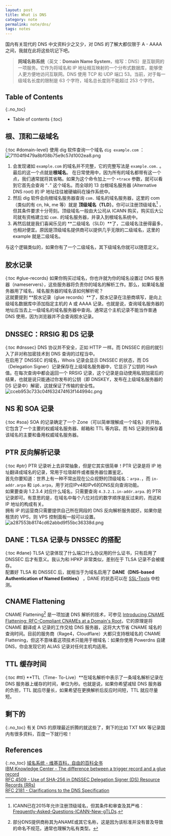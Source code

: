 ```yaml
---
layout: post
title: What is DNS
category: note
permalink: note/dns/
tags: notes
---
```


国内有关现代的 DNS 中文资料少之又少，对 DNS 的了解大都仅限于 A - AAAA 之间，我就在此将这些坑记下吧。

> **网域名称系统**（英文：**Domain Name System**，缩写：DNS）是互联网的一项服务。它作为将域名和 IP 地址相互映射的一个分布式数据库，能够使人更方便地访问互联网。DNS 使用 TCP 和 UDP 端口 53。当前，对于每一级域名长度的限制是 63 个字符，域名总长度则不能超过 253 个字符。

## Table of Contents
{:.no_toc}
* Table of contents
{:toc}

## 根、顶和二级域名
{:toc #domain-level}
使用 dig 软件查询一个域名 ```dig example.com``` ：
![71104f9479a8bf08b75e9c57d1002ea8.png](https://img.akacdn.app/images/71104f9479a8bf08b75e9c57d1002ea8.png)
1. 会发现诸如 ```example.com``` 的域名并不完整，它的完整写法是 ```example.com.``` 。最后的这一个点就是**根域名**。
在日常使用中，因为所有的域名都带有这一个点，我们通常就将其省略。如果为这个命令加上一个 ```+trace``` 参数，就可以看到它首先会查询 “```.```” 这个域名。而全球的 13 台根域名服务器 (Alternative DNS root) 的 IP 地址往往被硬编码在操作系统中。
2. 然后 dig 软件会向根域名服务器查询 ```com.``` 域名的域名服务器，这里的 com（类似的有 cn, hk, me 等）就是 **顶级域名（TLD）**。你可以注册顶级域名[^1] ，但其条件要求十分苛刻。顶级域名一般由大公司从 ICANN 购买，购买后大公司就有资格建立如 ```com.``` 的域名服务器，并录入到根域名系统中。
3. 再然后就是我们喜闻乐见的 **二级域名（SLD）**了，二级域名注册得最多，也相对便宜。原因是顶级域名提供商可以提供几乎无限的二级域名，这里的 example 就是二级域名。  

与这个逻辑类似的，如果你有了一个二级域名，其下级域名你就可以随意定义。


## 胶水记录
{:toc #glue-records}
如果你购买过域名，你也许就为你的域名设置过 DNS 服务器（nameservers），这些服务器将负责你的域名的解析工作。那么，如果域名服务器用了域名，域名服务器的域名该如何解析呢？  
这就要提到 **胶水记录（glue records）**了，胶水记录在注册商填写，是向上级域名数据库中添加指定主机的 A 或 AAAA 记录。也就是说，查询域名服务器的地址应当去上一级域名的域名服务器中查询。通常这个主机记录不能当作普通 DNS 使用，因为浏览器并不会查询胶水记录。

## DNSSEC：RRSIG 和 DS 记录
{:toc #dnssec}
DNS 协议并不安全，正如 HTTP 一样。而 DNSSEC 的目的就引入了非对称加密技术到 DNS 查询的过程当中。  
在启用了 DNSSEC 的域名，Whois 记录会显示 DNSSEC 的状态，而 DS（Delegation Signer）记录保存在上级域名服务器中，它显示了公钥的 Hash 值。在每次查询中都会返回一个 RRSIG 记录，这个记录是自动使用私钥加密后的结果，也就是说只能通过你发布的公钥（即 DNSKEY，发布在上级域名服务器的 DS 记录中）解密，这就保证了传输的安全性。
![cceb953c733c04f632474f63f144994c.png](https://img.akacdn.app/images/cceb953c733c04f632474f63f144994c.png)

## NS 和 SOA 记录
{:toc #soa}
SOA 的记录确定了一个 Zone（可以简单理解成一个域名）的开始，它包含了一个主要的权威域名服务器、邮箱和 TTL 等内容。而 NS 记录则保存着该域名的主要和备用权威域名服务器。

## PTR 反向解析记录
{:toc #ptr}
PTR 记录听上去非常抽象，但是它其实很简单！PTR 记录是将 IP 地址翻译成域名的记录，常用于垃圾邮件或者服务器位置鉴定。  
首先你要知道：世界上有一种不常出现在公众视野的顶级域名：```arpa.```，而 ```in-addr.arpa``` 和 ```ip6.arpa```，用于对应IPv4和IPv6的DNS反向查询功能。  
如果要查询 1.2.3.4 对应什么域名，只需要查询 ```4.3.2.1.in-addr.arpa```. 的 PTR 记录即可。有意思的是，在域名中每个八位对应的数字顺序是反过来的，而这和 IP 地址的构成有关。  
拥有 IP 的运营商只需要提供自己所在网段的 DNS 反向解析服务就好。如果你是租赁的 VPS，则 VPS 控制面板一般可以设置。
![a287553b8174cd62abbd9f55bc36338d.png](https://img.akacdn.app/images/a287553b8174cd62abbd9f55bc36338d.png)

## DANE：TLSA 记录与 DNSSEC 的搭配
{:toc #dane}
TLSA 记录体现了什么端口什么协议用的什么证书，只有启用了 DNSSEC 后才有意义。我认为和 HPKP 非常类似，差别在于 TLSA 记录不会被缓存。  
配置好 TLSA 和 DNSSEC 后，就相当于为域名启用了 **DANE（DNS-based Authentication of Named Entities）**  ，DANE 的状态可以在 [SSL-Tools](https://ssl-tools.net/) 中检测。

## CNAME Flattening
CNAME Flattening[^2] 是一项加速 DNS 解析的技术，可参见 [Introducing CNAME Flattening: RFC-Compliant CNAMEs at a Domain's Root](https://blog.cloudflare.com/introducing-cname-flattening-rfc-compliant-cnames-at-a-domains-root/)，它的原理是将 CNAME 翻译成 A 记录的工作交给 DNS 服务器，这将大大节省 CNAME 域名的查询时间。目前的服务商（Rage4，Cloudflare）大都只支持根域名的 CNAME Flattening，但这不意味着这项技术只能用于根域名：如果你使用 Powerdns 自建 DNS，你会发现它的 ALIAS 记录对任何主机均适用。

## TTL 缓存时间
{:toc #ttl}
**TTL（Time- To-Live）**在域名解析中表示了一条域名解析记录在 DNS 服务器上缓存的时间，单位为秒。也就是说，如果你希望减轻 DNS 服务器的负担，TTL 就应尽量长，如果希望在更换解析后反应时间短，TTL 就应尽量短。

## 剩下的
{:.no_toc}
有关 DNS 的原理最近折腾的就这些了，剩下的比如 TXT MX 等记录国内有很多资料，百度一下就行啦！
		
## References
{:.no_toc}
[域名系统 - 维基百科，自由的百科全书](https://zh.wikipedia.org/zh-hans/%E5%9F%9F%E5%90%8D%E7%B3%BB%E7%BB%9F)  
[IBM Knowledge Center - The difference between a trigger record and a glue record](https://www.ibm.com/support/knowledgecenter/SSWSR9_11.6.0/com.ibm.mdshs.inspuser.doc/topics/c_inspuser_trigger_record_glue_record_differences.html)  
[RFC 4509 - Use of SHA-256 in DNSSEC Delegation Signer (DS) Resource Records (RRs)](https://tools.ietf.org/html/rfc4509)  
[RFC 2181 - Clarifications to the DNS Specification](https://tools.ietf.org/html/rfc2181)

[^1]: ICANN已在2015年允许注册顶级域名，但其条件和审查及其严格：[Frequently-Asked-Questions-ICANN-New-gTLDs](https://newgtlds.icann.org/en/applicants/global-support/faqs/faqs-en). 
[^2]: 部分DNS提供商称其为ANAME或其它名称，这是因为该标准并没有普及导致的命名不规范，通常也理解为私有类型。

